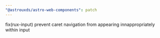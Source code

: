```yaml
---
"@astrouxds/astro-web-components": patch
---
```


fix(rux-input) prevent caret navigation from appearing innappropriately within input
